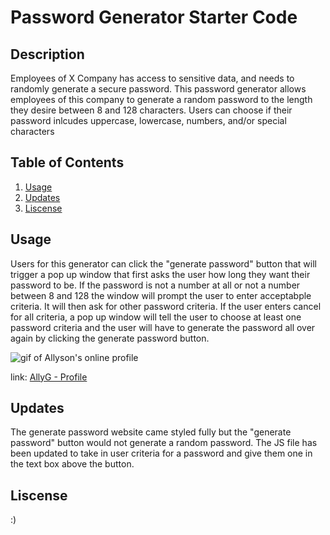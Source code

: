 # Password Generator Starter Code
## Description
Employees of X Company has access to sensitive data, and needs to randomly generate a secure password. This password generator allows employees of this company to generate a random password to the length they desire between 8 and 128 characters. Users can choose if their password inlcudes uppercase, lowercase, numbers, and/or special characters

## Table of Contents
1. [Usage](#usage)
2. [Updates](#updates)
3. [Liscense](#liscense)

## Usage 
Users for this generator can click the "generate password" button that will trigger a pop up window that first asks the user how long they want their password to be. If the password is not a number at all or not a number between 8 and 128 the window will prompt the user to enter acceptabple criteria. It will then ask for other password criteria. If the user enters cancel for all criteria, a pop up window will tell the user to choose at least one password criteria and the user will have to generate the password all over again by clicking the generate password button. 

![gif of Allyson's online profile](./assets/images/AllyG-Portfolio.gif)

link: [AllyG - Profile](https://allygarcia152.github.io/UTSAchallenge2/)

## Updates
The generate password website came styled fully but the "generate password" button would not generate a random password. The JS file has been updated to take in user criteria for a password and give them one in the text box above the button. 

## Liscense
:)